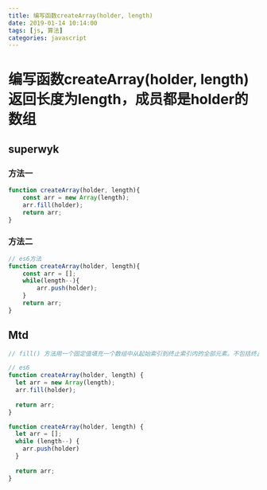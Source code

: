```yaml
---
title: 编写函数createArray(holder, length)
date: 2019-01-14 10:14:00
tags: [js, 算法]
categories: javascript
---
```


# 编写函数createArray(holder, length)返回长度为length，成员都是holder的数组

## superwyk
### 方法一
```js
function createArray(holder, length){
    const arr = new Array(length);
    arr.fill(holder);
    return arr;
}
```

### 方法二
```js
// es6方法
function createArray(holder, length){
    const arr = [];
    while(length--){
        arr.push(holder);
    }
    return arr;
}
```

## Mtd

```js
// fill() 方法用一个固定值填充一个数组中从起始索引到终止索引内的全部元素。不包括终止索引

// es6
function createArray(holder, length) {
  let arr = new Array(length);
  arr.fill(holder);
  
  return arr;
}

function createArray(holder, length) {
  let arr = [];
  while (length--) {
    arr.push(holder)
  } 
  
  return arr;
}
```